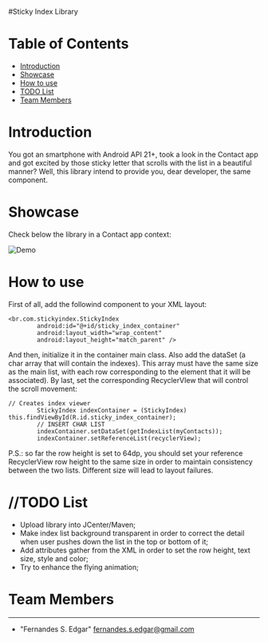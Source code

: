 #Sticky Index Library

# Table of Contents
* [Introduction](#intro)
* [Showcase](#showcase)
* [How to use](#how-to-use)
* [TODO List](#to-do)
* [Team Members](#team-members)


# <a name="intro"></a>Introduction
You got an smartphone with Android API 21+, took a look in the Contact app and got excited by those sticky letter that scrolls with the list in a beautiful manner? Well, this library intend to provide you, dear developer, the same component.

# <a name="showcase"></a>Showcase
Check below the library in a Contact app context:

![Demo](https://github.com/edsilfer/sticky-index/blob/master/app/demo/sticky_index_demo.gif)

# <a name="how-to-use"></a>How to use
First of all, add the followind component to your XML layout:

```
<br.com.stickyindex.StickyIndex
        android:id="@+id/sticky_index_container"
        android:layout_width="wrap_content"
        android:layout_height="match_parent" />
```

And then, initialize it in the container main class. Also add the dataSet (a char array that will contain the indexes). This array must have the same size as the main list, with each row corresponding to the element that it will be associated). By last, set the corresponding RecyclerVIew that will control the scroll movement:

```
// Creates index viewer
        StickyIndex indexContainer = (StickyIndex) this.findViewById(R.id.sticky_index_container);
        // INSERT CHAR LIST
        indexContainer.setDataSet(getIndexList(myContacts));
        indexContainer.setReferenceList(recyclerView);
```

P.S.: so far the row height is set to 64dp, you should set your reference RecyclerView row height to the same size in order to maintain consistency between the two lists. Different size will lead to layout failures.

# <a name="to-do"></a>//TODO List
* Upload library into JCenter/Maven;
* Make index list background transparent in order to correct the detail when user pushes down the list in the top or bottom of it;
* Add attributes gather from the XML in order to set the row height, text size, style and color;
* Try to enhance the flying animation;

# <a name="team-members"></a>Team Members
-----------------------------------------
* "Fernandes S. Edgar" <fernandes.s.edgar@gmail.com>
